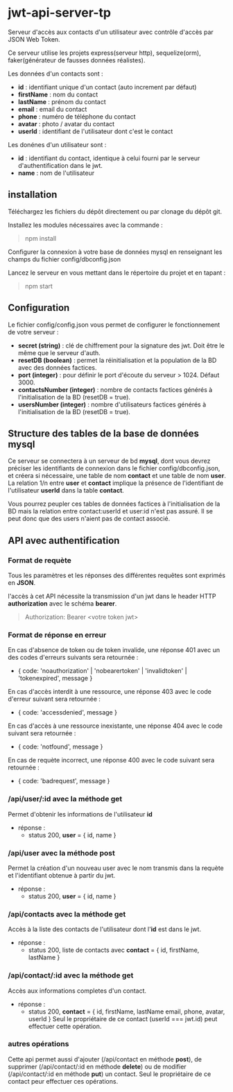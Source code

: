 # jwt-api-server-tp
Serveur d'accès aux contacts d'un utilisateur avec contrôle d'accès par JSON Web Token.

Ce serveur utilise les projets express(serveur http), sequelize(orm), faker(générateur de fausses données réalistes).

Les données d'un contacts sont :
* **id** : identifiant unique d'un contact (auto increment par défaut)
* **firstName** : nom du contact
* **lastName** : prénom du contact
* **email** : email du contact
* **phone** : numéro de téléphone du contact
* **avatar** : photo / avatar du contact
* **userId** : identifiant de l'utilisateur dont c'est le contact

Les donénes d'un utilisateur sont :
* **id** : identifiant du contact, identique à celui fourni par le serveur d'authentification dans le jwt.
* **name** : nom de l'utilisateur


## installation

Téléchargez les fichiers du dépôt directement ou par clonage du dépôt git.

Installez les modules nécessaires avec la commande :
> npm install

Configurer la connexion à votre base de données mysql en renseignant les champs du fichier config/dbconfig.json

Lancez le serveur en vous mettant dans le répertoire du projet et en tapant :
> npm start

## Configuration

Le fichier config/config.json vous permet de configurer le fonctionnement de votre serveur :
 
* **secret (string)** : clé de chiffrement pour la signature des jwt. Doit être le même que le serveur d'auth.
* **resetDB (boolean)** : permet la réinitialisation et la population de la BD avec des données factices.
* **port (integer)** : pour définir le port d'écoute du serveur > 1024. Défaut 3000.
* **contactsNumber (integer)** : nombre de contacts factices générés à l'initialisation de la BD (resetDB = true).
* **usersNumber (integer)** : nombre d'utilisateurs factices générés à l'initialisation de la BD (resetDB = true).

## Structure des tables de la base de données mysql
Ce serveur se connectera à un serveur de bd **mysql**, dont vous devrez préciser les identifiants de connexion dans le fichier config/dbconfig.json, et créera si nécessaire, une table de nom **contact** et une table de nom **user**. La relation 1/n entre **user** et **contact** implique la présence de l'identifiant de l'utilisateur **userId** dans la table **contact**.

Vous pourrez peupler ces tables de données factices à l'initialisation de la BD mais la relation entre contact:userId et user:id n'est pas assuré. Il se peut donc que des users n'aient pas de contact associé.


## API avec authentification

### Format de requète

Tous les paramètres et les réponses des différentes requêtes sont exprimés en **JSON**.

l'accès à cet API nécessite la transmission d'un jwt dans le header HTTP **authorization** avec le schéma **bearer**.
> Authorization: Bearer \<votre token jwt>

### Format de réponse en erreur

En cas d'absence de token ou de token invalide, une réponse 401 avec un des codes d'erreurs suivants sera retournée :
* { code: 'noauthorization' | 'nobearertoken' | 'invalidtoken' | 'tokenexpired', message }

En cas d'accès interdit à une ressource, une réponse 403 avec le code d'erreur suivant sera retournée :
* { code: 'accessdenied', message }

En cas d'accès à une ressource inexistante, une réponse 404 avec le code suivant sera retournée :
* { code: 'notfound', message }

En cas de requète incorrect, une réponse 400 avec le code suivant sera retournée :
* { code: 'badrequest', message }

### /api/user/:id avec la méthode get

Permet d'obtenir les informations de l'utilisateur **id**
* réponse : 
    * status 200, **user** = { id, name }

### /api/user avec la méthode post

Permet la création d'un nouveau user avec le nom transmis dans la requète et l'identifiant obtenue à partir du jwt.
* réponse : 
    * status 200, **user** = { id, name }


### /api/contacts avec la méthode get

Accès à la liste des contacts de l'utilisateur dont l'**id** est dans le jwt.
* réponse :
    * status 200, liste de contacts avec **contact** = { id, firstName, lastName }

### /api/contact/:id avec la méthode get

Accès aux informations completes d'un contact.
* réponse :
    * status 200, **contact** = { id, firstName, lastName email, phone, avatar, userId }
Seul le propriétaire de ce contact (userId === jwt.id) peut effectuer cette opération.

### autres opérations

Cette api permet aussi d'ajouter (/api/contact en méthode **post**), de supprimer (/api/contact/:id en méthode **delete**) ou de modifier (/api/contact/:id en méthode **put**) un contact. Seul le propriétaire de ce contact peur effectuer ces opérations.

